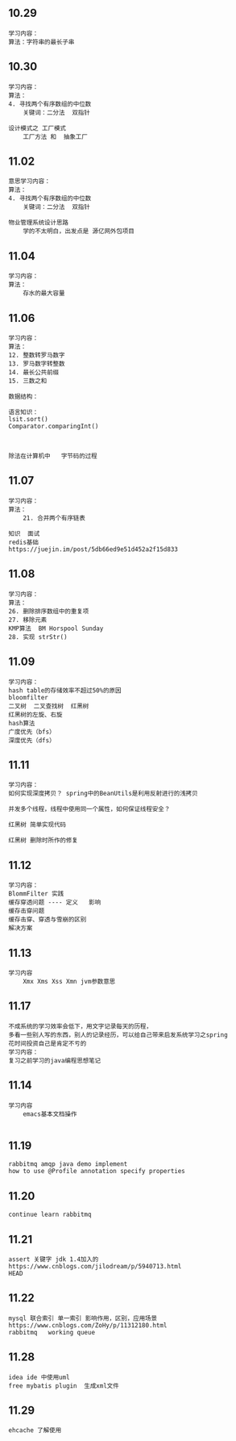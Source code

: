 ## 10.29

```
学习内容：
算法：字符串的最长子串
```

## 10.30

```
学习内容：
算法：
4. 寻找两个有序数组的中位数
	关键词：二分法  双指针
	
设计模式之 工厂模式
	工厂方法 和  抽象工厂
```

## 11.02

```
意思学习内容：
算法：
4. 寻找两个有序数组的中位数
	关键词：二分法  双指针

物业管理系统设计思路
	学的不太明白，出发点是 源亿网外包项目
```

## 11.04

```
学习内容：
算法：
	存水的最大容量
```

## 11.06

```
学习内容：
算法：
12. 整数转罗马数字
13. 罗马数字转整数
14. 最长公共前缀
15. 三数之和

数据结构：

语言知识：
lsit.sort()
Comparator.comparingInt()



除法在计算机中   字节码的过程
```
## 11.07

```
学习内容：
算法：
	21. 合并两个有序链表
	
知识  面试
redis基础
https://juejin.im/post/5db66ed9e51d452a2f15d833

```

## 11.08

```
学习内容：
算法：
26. 删除排序数组中的重复项
27. 移除元素
KMP算法  BM Horspool Sunday
28. 实现 strStr()
```

## 11.09

```
学习内容：
hash table的存储效率不超过50%的原因
bloomfilter
二叉树  二叉查找树  红黑树
红黑树的左旋、右旋
hash算法
广度优先（bfs）
深度优先（dfs）
```

## 11.11

```
学习内容：
如何实现深度拷贝？ spring中的BeanUtils是利用反射进行的浅拷贝

并发多个线程，线程中使用同一个属性，如何保证线程安全？

红黑树 简单实现代码

红黑树 删除时所作的修复

```

## 11.12

```
学习内容：
BlommFilter 实践
缓存穿透问题 ---- 定义   影响    
缓存击穿问题
缓存击穿、穿透与雪崩的区别
解决方案

```

## 11.13

```
学习内容
	Xmx Xms Xss Xmn jvm参数意思
```

## 11.17

```
不成系统的学习效率会低下，用文字记录每天的历程，
多看一些别人写的东西，别人的记录经历，可以给自己带来启发系统学习之spring
花时间投资自己是肯定不亏的
学习内容：
复习之前学习的java编程思想笔记

```

## 11.14
```
学习内容
	emacs基本文档操作
	
```

## 11.19

```
rabbitmq amqp java demo implement
how to use @Profile annotation specify properties
```

## 11.20

```
continue learn rabbitmq 
```
## 11.21
```
assert 关键字 jdk 1.4加入的 https://www.cnblogs.com/jilodream/p/5940713.html
HEAD

```

## 11.22 ##
```
mysql 联合索引 单一索引 影响作用，区别，应用场景 https://www.cnblogs.com/ZoHy/p/11312180.html
rabbitmq   working queue

```

## 11.28 ##

```
idea ide 中使用uml 
free mybatis plugin  生成xml文件
```

## 11.29

```
ehcache 了解使用
```

